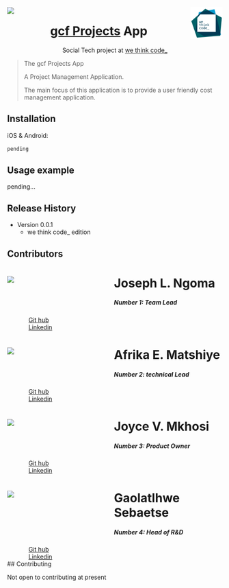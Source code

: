 <!--
			 _                                  
      (_)___  ____ _____  ____ ___  ____ _
     / / __ \/ __ `/ __ \/ __ `__ \/ __ `/
    / / / / / /_/ / /_/ / / / / / / /_/ /
 __/ /_/ /_/\__, /\____/_/ /_/ /_/\__,_/  
/___/      /____/                            

-->


<img align="left" src="http://gcfprojects.co.za/wp-content/uploads/2017/09/GCF-favicon.png" width="75">
<img align="right" src="https://raw.githubusercontent.com/Kid-Seven-7/images/master/wtc.gif" width="75">

<H1 style="text-align: center;">
<a href="http://gcfprojects.co.za/">gcf Projects</a> App
</H1>

<p style="text-align: center;">
Social Tech project at <a href="https://www.wethinkcode.co.za/">we think code_</a>
</p>

> The gcf Projects App
>
> A Project Management Application.
>
> The main focus of this application is to provide a user friendly cost management
> application.
>
>
>
>
>

## Installation

iOS & Android:

```sh
pending
```

## Usage example

pending...

## Release History

* Version 0.0.1
	* we think code_ edition

## Contributors

<div style="clear:both;">
<div style="float: left;">
<img align="left" src="https://cdn.intra.42.fr/users/medium_jngoma.jpg" width="220">
</div>
<div style="">
<H1 style="padding-left: 250px;">Joseph L. Ngoma</H1>
<H5 style="padding-left: 250px;">Number 1: Team Lead</H5>
<a style="padding-left: 50px;" href="https://github.com/Kid-Seven-7">Git hub</a>
<br>
<a style="padding-left: 50px;" href="https://www.linkedin.com/in/joseph-ngoma-03189214b/">Linkedin</a>
</div>
</div>
<div style="clear:both"></div>

<div style="clear:both;">
<div style="float: left;">
<img align="left" src="https://cdn.intra.42.fr/users/medium_amatshiy.jpg" width="220">
</div>
<div style="">
<H1 style="padding-left: 250px;">Afrika E. Matshiye</H1>
<H5 style="padding-left: 250px;">Number 2: technical Lead</H5>
<a style="padding-left: 50px;" href="https://github.com/amatshiye">Git hub</a>
<br>
<a style="padding-left: 50px;" href="https://www.linkedin.com/in/afrika-matshiye-340a52150/">Linkedin</a>
</div>
</div>
<div style="clear:both"></div>

<div style="clear:both;">
<div style="float: left;">
<img align="left" src="https://cdn.intra.42.fr/users/medium_jmkhosi.jpg" width="220">
</div>
<div style="">
<H1 style="padding-left: 250px;">Joyce V. Mkhosi</H1>
<H5 style="padding-left: 250px;">Number 3: Product Owner</H5>
<a style="padding-left: 50px;" href="https://github.com/jmkhosi">Git hub</a>
<br>
<a style="padding-left: 50px;" href="https://www.linkedin.com/in/joyce-vuyiswa-irene-mkhosi-915a0b107/">Linkedin</a>
</div>
</div>
<div style="clear:both"></div>

<div style="clear:both;">
<div style="float: left;">
<img align="left" src="https://cdn.intra.42.fr/users/medium_gsebaets.jpg" width="220">
</div>
<div style="">
<H1 style="padding-left: 250px;">Gaolatlhwe Sebaetse</H1>
<H5 style="padding-left: 250px;">Number 4: Head of R&D</H5>
<a style="padding-left: 50px;" href="https://github.com/gsebaets">Git hub</a>
<br>
<a style="padding-left: 50px;" href="https://www.linkedin.com/in/gaolatlhwe-sebaetse-ba5875149/">Linkedin</a>
</div>
</div>
<div style="clear:both"></div>

<div style="clear:both"></div>
## Contributing

Not open to contributing at present
